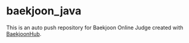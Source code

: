 # baekjoon_java
This is an auto push repository for Baekjoon Online Judge created with [BaekjoonHub](https://github.com/BaekjoonHub/BaekjoonHub).
